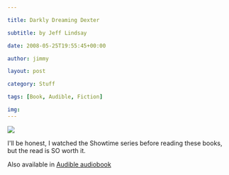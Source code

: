 ```yaml
---

title: Darkly Dreaming Dexter

subtitle: by Jeff Lindsay

date: 2008-05-25T19:55:45+00:00

author: jimmy

layout: post

category: Stuff

tags: [Book, Audible, Fiction] 

img: 
---
```


<div class="iframe-left">
<a href="http://www.amazon.com/Dexter-7-Book-Series/dp/B00VZITGYM/ref=as_li_ss_il?s=digital-text&ie=UTF8&qid=1458768581&sr=1-1&keywords=darkly+dreaming+dexter&linkCode=li3&tag=jimmlitt-20&linkId=6214f80fa55a3282052069b6169fc07e" target="_blank"><img border="0" src="//ws-na.amazon-adsystem.com/widgets/q?_encoding=UTF8&ASIN=B00VZITGYM&Format=_SL250_&ID=AsinImage&MarketPlace=US&ServiceVersion=20070822&WS=1&tag=jimmlitt-20" ></a><img src="//ir-na.amazon-adsystem.com/e/ir?t=jimmlitt-20&l=li3&o=1&a=B00VZITGYM" width="1" height="1" border="0" alt="" style="border:none !important; margin:0px !important;" />
</div>


I'll be honest, I watched the Showtime series before reading these books, but the read is SO worth it.  

Also available in [Audible audiobook][1]



[1]: http://www.amazon.com/Darkly-Dreaming-Dexter-Book/dp/B007P06U66/ref=as_li_ss_tl?s=digital-text&ie=UTF8&qid=1458768651&sr=1-1&keywords=darkly+dreaming+dexter+audio&linkCode=ll1&tag=jimmlitt-20&linkId=0dabd7fc479ea74320dbe22946d1650b "Audible on Amazon"